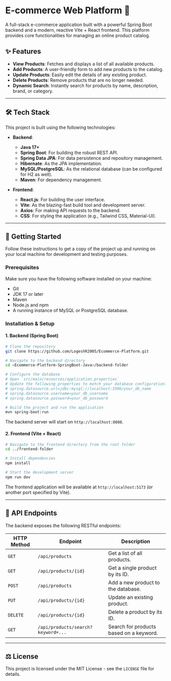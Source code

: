 # E-commerce Web Platform 🛒

A full-stack e-commerce application built with a powerful Spring Boot backend and a modern, reactive Vite + React frontend. This platform provides core functionalities for managing an online product catalog.

## ✨ Features

  * **View Products**: Fetches and displays a list of all available products.
  * **Add Products**: A user-friendly form to add new products to the catalog.
  * **Update Products**: Easily edit the details of any existing product.
  * **Delete Products**: Remove products that are no longer needed.
  * **Dynamic Search**: Instantly search for products by name, description, brand, or category.

-----

## 🛠️ Tech Stack

This project is built using the following technologies:

  * **Backend**:

      * **Java 17+**
      * **Spring Boot**: For building the robust REST API.
      * **Spring Data JPA**: For data persistence and repository management.
      * **Hibernate**: As the JPA implementation.
      * **MySQL/PostgreSQL**: As the relational database (can be configured for H2 as well).
      * **Maven**: For dependency management.

  * **Frontend**:

      * **React.js**: For building the user interface.
      * **Vite**: As the blazing-fast build tool and development server.
      * **Axios**: For making API requests to the backend.
      * **CSS**: For styling the application (e.g., Tailwind CSS, Material-UI).

-----

## 🚀 Getting Started

Follow these instructions to get a copy of the project up and running on your local machine for development and testing purposes.

### Prerequisites

Make sure you have the following software installed on your machine:

  * Git
  * JDK 17 or later
  * Maven
  * Node.js and npm
  * A running instance of MySQL or PostgreSQL database.

### Installation & Setup

#### 1\. Backend (Spring Boot)

```bash
# Clone the repository
git clone https://github.com/LogeshR2005/Ecommerce-Platform.git

# Navigate to the backend directory
cd <Ecommerce-Platform-SpringBoot-Java>/backend-folder

# Configure the database
# Open `src/main/resources/application.properties`
# Update the following properties to match your database configuration:
# spring.datasource.url=jdbc:mysql://localhost:3306/your_db_name
# spring.datasource.username=your_db_username
# spring.datasource.password=your_db_password

# Build the project and run the application
mvn spring-boot:run
```

The backend server will start on `http://localhost:8080`.

#### 2\. Frontend (Vite + React)

```bash
# Navigate to the frontend directory from the root folder
cd ../frontend-folder

# Install dependencies
npm install

# Start the development server
npm run dev
```

The frontend application will be available at `http://localhost:5173` (or another port specified by Vite).

-----

## 📄 API Endpoints

The backend exposes the following RESTful endpoints:

| HTTP Method | Endpoint                       | Description                                |
|-------------|--------------------------------|--------------------------------------------|
| `GET`       | `/api/products`                | Get a list of all products.                |
| `GET`       | `/api/products/{id}`           | Get a single product by its ID.            |
| `POST`      | `/api/products`                | Add a new product to the database.         |
| `PUT`       | `/api/products/{id}`           | Update an existing product.                |
| `DELETE`    | `/api/products/{id}`           | Delete a product by its ID.                |
| `GET`       | `/api/products/search?keyword=...` | Search for products based on a keyword.    |

-----



## ⚖️ License

This project is licensed under the MIT License - see the `LICENSE` file for details.
